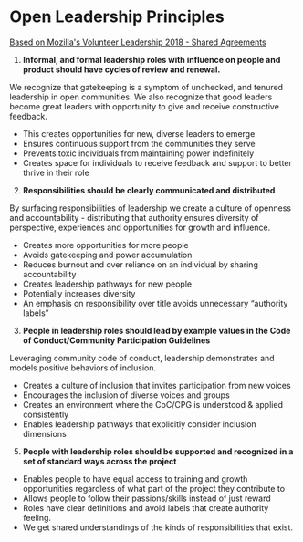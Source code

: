 # Open Leadership Principles
[Based on Mozilla's Volunteer Leadership 2018  - Shared Agreements](https://discourse.mozilla.org/t/what-s-next-for-volunteer-leadership-in-2018-shared-agreements/25091)


1. **Informal, and formal leadership roles with influence on people and product should have cycles of review and renewal.**

We recognize that gatekeeping is a symptom of unchecked, and tenured leadership in open communities.  We also recognize that good leaders become great leaders with opportunity to give and receive constructive feedback.

  * This creates opportunities for new, diverse leaders to emerge
  * Ensures continuous support from the communities they serve
  * Prevents toxic individuals from maintaining power indefinitely
  * Creates space for individuals to receive feedback and support to better thrive in their role

2. **Responsibilities should be clearly communicated and distributed**

By surfacing responsibilities of leadership we create a culture of openness and accountability - distributing that authority ensures diversity of perspective, experiences and opportunities for growth and influence.

  * Creates more opportunities for more people
  * Avoids gatekeeping and power accumulation
  * Reduces burnout and over reliance on an individual by sharing accountability
  * Creates leadership pathways for new people
  * Potentially increases diversity
  * An emphasis on responsibility over title avoids unnecessary “authority labels”


3. **People in leadership roles should lead by example values in the Code of Conduct/Community Participation Guidelines**

Leveraging community code of conduct, leadership demonstrates and models positive behaviors of inclusion.  

  * Creates a culture of inclusion that invites participation from new voices
  * Encourages the inclusion of diverse voices and groups
  * Creates an environment where the CoC/CPG is understood & applied consistently
  * Enables leadership pathways that explicitly consider inclusion dimensions

5. **People with leadership roles should be supported and recognized in a set of standard ways across the project**


  * Enables people to have equal access to training and growth opportunities regardless of what part of the project they contribute to
  * Allows people to follow their passions/skills instead of just reward
  * Roles have clear definitions and avoid labels that create authority feeling.
  * We get shared understandings of the kinds of responsibilities that exist.
